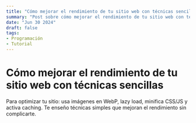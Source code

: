 ```yaml
---
title: "Cómo mejorar el rendimiento de tu sitio web con técnicas sencillas"
summary: "Post sobre cómo mejorar el rendimiento de tu sitio web con técnicas sencillas"
date: "Jun 30 2024"
draft: false
tags:
- Programación
- Tutorial
---
```


# Cómo mejorar el rendimiento de tu sitio web con técnicas sencillas

Para optimizar tu sitio: usa imágenes en WebP, lazy load, minifica CSS/JS y activa caching. Te enseño técnicas simples que mejoran el rendimiento sin complicarte.
